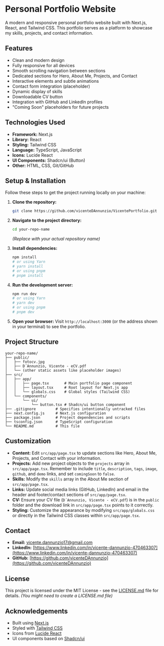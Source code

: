 # Personal Portfolio Website

A modern and responsive personal portfolio website built with Next.js, React, and Tailwind CSS. This portfolio serves as a platform to showcase my skills, projects, and contact information.

## Features

- Clean and modern design
- Fully responsive for all devices
- Smooth scrolling navigation between sections
- Dedicated sections for Hero, About Me, Projects, and Contact
- Interactive elements and subtle animations
- Contact form integration (placeholder)
- Dynamic display of skills
- Downloadable CV button
- Integration with GitHub and LinkedIn profiles
- "Coming Soon" placeholders for future projects

## Technologies Used

- **Framework:** Next.js
- **Library:** React
- **Styling:** Tailwind CSS
- **Language:** TypeScript, JavaScript
- **Icons:** Lucide React
- **UI Components:** Shadcn/ui (Button)
- **Other:** HTML, CSS, Git/GitHub

## Setup & Installation

Follow these steps to get the project running locally on your machine:

1.  **Clone the repository:**
    ```bash
    git clone https://github.com/vicenteDAnnunzio/VicentePortfolio.git
    ```

2.  **Navigate to the project directory:**
    ```bash
    cd your-repo-name
    ```
    *(Replace with your actual repository name)*

3.  **Install dependencies:**
    ```bash
    npm install
    # or using Yarn
    # yarn install
    # or using pnpm
    # pnpm install
    ```

4.  **Run the development server:**
    ```bash
    npm run dev
    # or using Yarn
    # yarn dev
    # or using pnpm
    # pnpm dev
    ```

5.  **Open your browser:**
    Visit `http://localhost:3000` (or the address shown in your terminal) to see the portfolio.

## Project Structure

```
your-repo-name/
├── public/
│   ├── fotocv.jpg
│   ├── D´Annunzio, Vicente - eCV.pdf
│   └── (other static assets like placeholder images)
├── src/
│   ├── app/
│   │   ├── page.tsx       # Main portfolio page component
│   │   ├── layout.tsx     # Root layout for Next.js app
│   │   └── globals.css    # Global styles (Tailwind CSS)
│   └── components/
│       └── ui/
│           └── button.tsx # Shadcn/ui button component
├── .gitignore         # Specifies intentionally untracked files
├── next.config.js     # Next.js configuration
├── package.json       # Project dependencies and scripts
├── tsconfig.json      # TypeScript configuration
└── README.md          # This file
```

## Customization

-   **Content:** Edit `src/app/page.tsx` to update sections like Hero, About Me, Projects, and Contact with your information.
-   **Projects:** Add new project objects to the `projects` array in `src/app/page.tsx`. Remember to include `title`, `description`, `tags`, `image`, `github`, and `demo` links, and set `comingSoon` to `false`.
-   **Skills:** Modify the `skills` array in the About Me section of `src/app/page.tsx`.
-   **Links:** Update social media links (GitHub, LinkedIn) and email in the header and footer/contact sections of `src/app/page.tsx`.
-   **CV:** Ensure your CV file (`D´Annunzio, Vicente - eCV.pdf`) is in the `public` folder and the download link in `src/app/page.tsx` points to it correctly.
-   **Styling:** Customize the appearance by modifying `src/app/globals.css` or directly in the Tailwind CSS classes within `src/app/page.tsx`.

## Contact

- **Email:** [vicente.dannunzio17@gmail.com](mailto:vicente.dannunzio17@gmail.com)
- **LinkedIn:** [https://www.linkedin.com/in/vicente-dannunzio-470463307](https://www.linkedin.com/in/vicente-dannunzio-470463307)
- **GitHub:** [https://github.com/vicenteDAnnunzio](https://github.com/vicenteDAnnunzio)

## License

This project is licensed under the MIT License - see the [LICENSE.md](LICENSE.md) file for details. *(You might need to create a LICENSE.md file)*

## Acknowledgements

- Built using [Next.js](https://nextjs.org/)
- Styled with [Tailwind CSS](https://tailwindcss.com/)
- Icons from [Lucide React](https://lucide.dev/)
- UI components based on [Shadcn/ui](https://ui.shadcn.com/)

